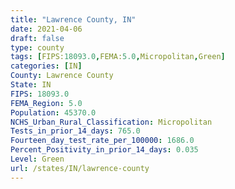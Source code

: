 ```yaml
---
title: "Lawrence County, IN"
date: 2021-04-06
draft: false
type: county
tags: [FIPS:18093.0,FEMA:5.0,Micropolitan,Green]
categories: [IN]
County: Lawrence County
State: IN
FIPS: 18093.0
FEMA_Region: 5.0
Population: 45370.0
NCHS_Urban_Rural_Classification: Micropolitan
Tests_in_prior_14_days: 765.0
Fourteen_day_test_rate_per_100000: 1686.0
Percent_Positivity_in_prior_14_days: 0.035
Level: Green
url: /states/IN/lawrence-county
---
```



